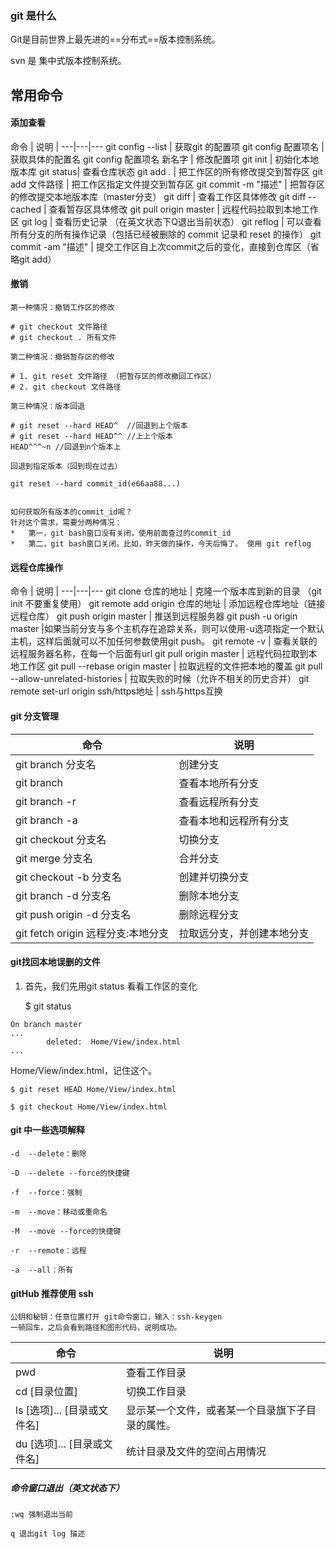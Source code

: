 
### git 是什么
Git是目前世界上最先进的==分布式==版本控制系统。

svn 是 集中式版本控制系统。


常用命令
---
#### 添加查看
命令 | 说明 |
---|---|---
git config --list | 获取git 的配置项
git config 配置项名 | 获取具体的配置名
git config 配置项名 新名字 | 修改配置项
git init | 初始化本地版本库 
git status| 查看仓库状态
git add .  | 把工作区的所有修改提交到暂存区
git add 文件路径 | 把工作区指定文件提交到暂存区
git commit -m "描述" | 把暂存区的修改提交本地版本库（master分支）
git diff | 查看工作区具体修改
git diff --cached | 查看暂存区具体修改
git pull origin master | 远程代码拉取到本地工作区
git log | 查看历史记录 （在英文状态下Q退出当前状态）
git reflog | 可以查看所有分支的所有操作记录（包括已经被删除的 commit 记录和 reset 的操作）
git commit -am "描述" |  提交工作区自上次commit之后的变化，直接到仓库区（省略git add）
#### 撤销

```
第一种情况：撤销工作区的修改

# git checkout 文件路径
# git checkout . 所有文件

第二种情况：撤销暂存区的修改

# 1. git reset 文件路径 （把暂存区的修改撤回工作区）
# 2. git checkout 文件路径 

第三种情况：版本回退

# git reset --hard HEAD^  //回退到上个版本
# git reset --hard HEAD^^ //上上个版本
HEAD^^^~n //回退到n个版本上

回退到指定版本（回到现在过去）

git reset --hard commit_id(e66aa88...)


如何获取所有版本的commit_id呢？
针对这个需求，需要分两种情况：
*	第一，git bash窗口没有关闭，使用前面查过的commit_id
*	第二，git bash窗口关闭。比如，昨天做的操作，今天后悔了。 使用 git reflog

```


#### 远程仓库操作

命令 | 说明 |
---|---|---
git clone 仓库的地址 | 克隆一个版本库到新的目录 （git init 不要重复使用）
git remote add origin  仓库的地址 | 添加远程仓库地址（链接远程仓库）
git push origin master | 推送到远程服务器
git push -u origin master |如果当前分支与多个主机存在追踪关系，则可以使用-u选项指定一个默认主机，这样后面就可以不加任何参数使用git push。
git remote -v | 查看关联的远程服务器名称，在每一个后面有url
git pull origin master | 远程代码拉取到本地工作区
git pull --rebase origin master | 拉取远程的文件把本地的覆盖
git pull --allow-unrelated-histories | 拉取失败的时候（允许不相关的历史合并）
git remote set-url origin ssh/https地址 | ssh与https互换


#### git 分支管理

命令 | 说明 |
---|---
git branch 分支名 | 创建分支
git branch | 查看本地所有分支 
git branch -r | 查看远程所有分支
git branch -a | 查看本地和远程所有分支
git checkout 分支名 | 切换分支
git merge 分支名 | 合并分支
git checkout -b 分支名 | 创建并切换分支
git branch -d 分支名 | 删除本地分支
git push origin -d 分支名  |删除远程分支
git fetch origin 远程分支:本地分支 | 拉取远分支，并创建本地分支



#### git找回本地误删的文件
1. 首先，我们先用git status 看看工作区的变化


    $ git status


```
On branch master
...
        deleted:  Home/View/index.html
...
```
Home/View/index.html，记住这个。

    $ git reset HEAD Home/View/index.html 

    $ git checkout Home/View/index.html


#### git 中一些选项解释
```
-d  --delete：删除

-D  --delete --force的快捷键

-f  --force：强制

-m  --move：移动或重命名

-M  --move --force的快捷键

-r  --remote：远程

-a  --all：所有

```


#### gitHub 推荐使用 ssh
    公钥和秘钥：任意位置打开 git命令窗口，输入：ssh-keygen 
    一顿回车，之后会看到路径和图形代码，说明成功。
    

命令 | 说明
---|---
pwd | 查看工作目录
cd  [目录位置]  | 切换工作目录
ls [选项]...  [目录或文件名] | 显示某一个文件，或者某一个目录旗下子目录的属性。
du  [选项]...  [目录或文件名] | 统计目录及文件的空间占用情况


##### 命令窗口退出（英文状态下）


```
:wq 强制退出当前

q 退出git log 描述
```
